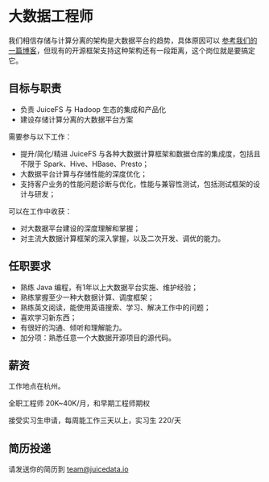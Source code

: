 # 大数据工程师

我们相信存储与计算分离的架构是大数据平台的趋势，具体原因可以 [参考我们的一篇博客](https://juicefs.com/blog/cn/posts/why-disaggregated-compute-and-storage-is-future/)，但现有的开源框架支持这种架构还有一段距离，这个岗位就是要搞定它。

## 目标与职责

* 负责 JuiceFS 与 Hadoop 生态的集成和产品化
* 建设存储计算分离的大数据平台方案

需要参与以下工作：

* 提升/简化/精进 JuiceFS 与各种大数据计算框架和数据仓库的集成度，包括且不限于 Spark、Hive、HBase、Presto；
* 大数据平台计算与存储性能的深度优化；
* 支持客户业务的性能问题诊断与优化，性能与兼容性测试，包括测试框架的设计与研发；

可以在工作中收获：

* 对大数据平台建设的深度理解和掌握；
* 对主流大数据计算框架的深入掌握，以及二次开发、调优的能力。

## 任职要求

* 熟练 Java 编程，有1年以上大数据平台实施、维护经验；
* 熟练掌握至少一种大数据计算、调度框架；
* 熟练英文阅读，能使用英语搜索、学习、解决工作中的问题；
* 喜欢学习新东西；
* 有很好的沟通、倾听和理解能力。
* 加分项：熟悉任意一个大数据开源项目的源代码。

## 薪资

工作地点在杭州。

全职工程师 20K~40K/月，和早期工程师期权

接受实习生申请，每周能工作三天以上，实习生 220/天

## 简历投递

请发送你的简历到 [team@juicedata.io](mailto:team@juicedata.io)
